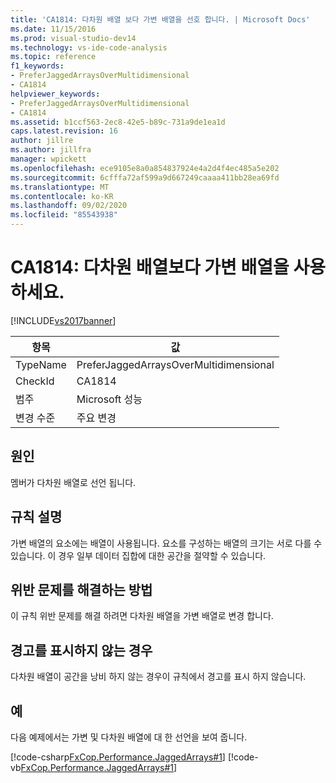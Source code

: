 ```yaml
---
title: 'CA1814: 다차원 배열 보다 가변 배열을 선호 합니다. | Microsoft Docs'
ms.date: 11/15/2016
ms.prod: visual-studio-dev14
ms.technology: vs-ide-code-analysis
ms.topic: reference
f1_keywords:
- PreferJaggedArraysOverMultidimensional
- CA1814
helpviewer_keywords:
- PreferJaggedArraysOverMultidimensional
- CA1814
ms.assetid: b1ccf563-2ec8-42e5-b89c-731a9de1ea1d
caps.latest.revision: 16
author: jillre
ms.author: jillfra
manager: wpickett
ms.openlocfilehash: ece9105e8a0a854837924e4a2d4f4ec485a5e202
ms.sourcegitcommit: 6cfffa72af599a9d667249caaaa411bb28ea69fd
ms.translationtype: MT
ms.contentlocale: ko-KR
ms.lasthandoff: 09/02/2020
ms.locfileid: "85543938"
---
```

# <a name="ca1814-prefer-jagged-arrays-over-multidimensional"></a>CA1814: 다차원 배열보다 가변 배열을 사용하세요.
[!INCLUDE[vs2017banner](../includes/vs2017banner.md)]

|항목|값|
|-|-|
|TypeName|PreferJaggedArraysOverMultidimensional|
|CheckId|CA1814|
|범주|Microsoft 성능|
|변경 수준|주요 변경|

## <a name="cause"></a>원인
 멤버가 다차원 배열로 선언 됩니다.

## <a name="rule-description"></a>규칙 설명
 가변 배열의 요소에는 배열이 사용됩니다. 요소를 구성하는 배열의 크기는 서로 다를 수 있습니다. 이 경우 일부 데이터 집합에 대한 공간을 절약할 수 있습니다.

## <a name="how-to-fix-violations"></a>위반 문제를 해결하는 방법
 이 규칙 위반 문제를 해결 하려면 다차원 배열을 가변 배열로 변경 합니다.

## <a name="when-to-suppress-warnings"></a>경고를 표시하지 않는 경우
 다차원 배열이 공간을 낭비 하지 않는 경우이 규칙에서 경고를 표시 하지 않습니다.

## <a name="example"></a>예
 다음 예제에서는 가변 및 다차원 배열에 대 한 선언을 보여 줍니다.

 [!code-csharp[FxCop.Performance.JaggedArrays#1](../snippets/csharp/VS_Snippets_CodeAnalysis/FxCop.Performance.JaggedArrays/cs/FxCop.Performance.JaggedArrays.cs#1)]
 [!code-vb[FxCop.Performance.JaggedArrays#1](../snippets/visualbasic/VS_Snippets_CodeAnalysis/FxCop.Performance.JaggedArrays/vb/FxCop.Performance.JaggedArrays.vb#1)]
